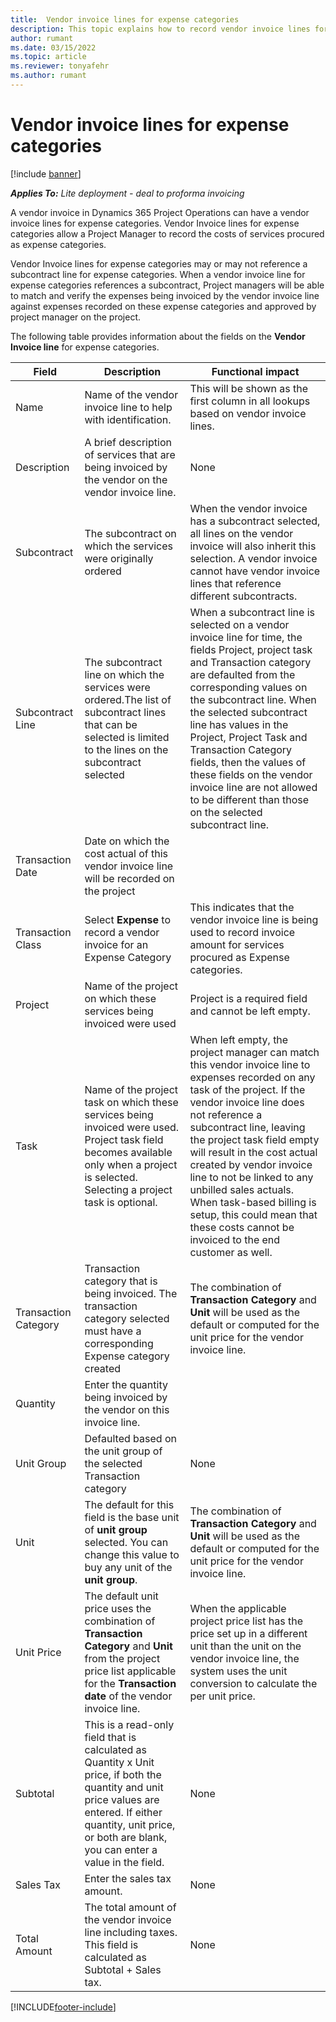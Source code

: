 ```yaml
---
title:  Vendor invoice lines for expense categories
description: This topic explains how to record vendor invoice lines for expense categories.
author: rumant
ms.date: 03/15/2022
ms.topic: article
ms.reviewer: tonyafehr 
ms.author: rumant
---
```


#  Vendor invoice lines for expense categories

[!include [banner](../../includes/dataverse-preview.md)]

_**Applies To:** Lite deployment - deal to proforma invoicing_

A vendor invoice in Dynamics 365 Project Operations can have a vendor invoice lines for expense categories. Vendor Invoice lines for expense categories allow a Project Manager to record the costs of services procured as expense categories.

Vendor Invoice lines for expense categories may or may not reference a subcontract line for expense categories. When a vendor invoice line for expense categories references a subcontract, Project managers will be able to match and verify the expenses being invoiced by the vendor invoice line against expenses recorded on these expense categories and approved by project manager on the project.

The following table provides information about the fields on the  **Vendor Invoice line**  for expense categories.

| **Field** | **Description** | **Functional impact** |
| --- | --- | --- |
| Name | Name of the vendor invoice line to help with identification. | This will be shown as the first column in all lookups based on vendor invoice lines. |
| Description | A brief description of services that are being invoiced by the vendor on the vendor invoice line. | None |
| Subcontract | The subcontract on which the services were originally ordered | When the vendor invoice has a subcontract selected, all lines on the vendor invoice will also inherit this selection. A vendor invoice cannot have vendor invoice lines that reference different subcontracts. |
| Subcontract Line | The subcontract line on which the services were ordered.The list of subcontract lines that can be selected is limited to the lines on the subcontract selected | When a subcontract line is selected on a vendor invoice line for time, the fields Project, project task and Transaction category are defaulted from the corresponding values on the subcontract line. When the selected subcontract line has values in the Project, Project Task and Transaction Category fields, then the values of these fields on the vendor invoice line are not allowed to be different than those on the selected subcontract line. |
| Transaction Date | Date on which the cost actual of this vendor invoice line will be recorded on the project | |
| Transaction Class | Select **Expense** to record a vendor invoice for an Expense Category | This indicates that the vendor invoice line is being used to record invoice amount for services procured as Expense categories. |
| Project | Name of the project on which these services being invoiced were used | Project is a required field and cannot be left empty. |
| Task | Name of the project task on which these services being invoiced were used. Project task field becomes available only when a project is selected. Selecting a project task is optional. | When left empty, the project manager can match this vendor invoice line to expenses recorded on any task of the project. If the vendor invoice line does not reference a subcontract line, leaving the project task field empty will result in the cost actual created by vendor invoice line to not be linked to any unbilled sales actuals. When task-based billing is setup, this could mean that these costs cannot be invoiced to the end customer as well. |
| Transaction Category | Transaction category that is being invoiced. The transaction category selected must have a corresponding Expense category created | The combination of  **Transaction Category**  and  **Unit**  will be used as the default or computed for the unit price for the vendor invoice line. |
| Quantity | Enter the quantity being invoiced by the vendor on this invoice line. | |
| Unit Group | Defaulted based on the unit group of the selected Transaction category | None |
| Unit | The default for this field is the base unit of **unit group** selected. You can change this value to buy any unit of the  **unit group**. | The combination of  **Transaction Category**  and  **Unit**  will be used as the default or computed for the unit price for the vendor invoice line. |
| Unit Price | The default unit price uses the combination of  **Transaction Category** and  **Unit**  from the project price list applicable for the  **Transaction date**  of the vendor invoice line. | When the applicable project price list has the price set up in a different unit than the unit on the vendor invoice line, the system uses the unit conversion to calculate the per unit price. |
| Subtotal | This is a read-only field that is calculated as Quantity x Unit price, if both the quantity and unit price values are entered. If either quantity, unit price, or both are blank, you can enter a value in the field. | None |
| Sales Tax | Enter the sales tax amount. | None |
| Total Amount | The total amount of the vendor invoice line including taxes. This field is calculated as Subtotal + Sales tax. | None |

[!INCLUDE[footer-include](../../includes/footer-banner.md)]
